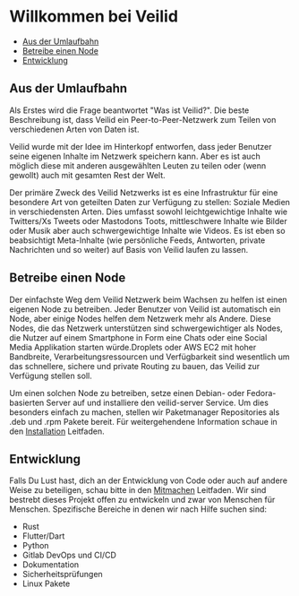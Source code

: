 # Willkommen bei Veilid

-   [Aus der Umlaufbahn](#aus-der-umlaufbahn)
-   [Betreibe einen Node](#betreibe-einen-node)
-   [Entwicklung](#entwicklung)

## Aus der Umlaufbahn

Als Erstes wird die Frage beantwortet "Was ist Veilid?". Die beste Beschreibung ist, dass Veilid ein Peer-to-Peer-Netzwerk zum Teilen von verschiedenen Arten von Daten ist.

Veilid wurde mit der Idee im Hinterkopf entworfen, dass jeder Benutzer seine eigenen Inhalte im Netzwerk speichern kann. Aber es ist auch möglich diese mit anderen ausgewählten Leuten zu teilen oder (wenn gewollt) auch mit gesamten Rest der Welt.

Der primäre Zweck des Veilid Netzwerks ist es eine Infrastruktur für eine besondere Art von geteilten Daten zur Verfügung zu stellen: Soziale Medien in verschiedensten Arten. Dies umfasst sowohl leichtgewichtige Inhalte wie Twitters/Xs Tweets oder Mastodons Toots, mittleschwere Inhalte wie Bilder oder Musik aber auch schwergewichtige Inhalte wie Videos. Es ist eben so beabsichtigt Meta-Inhalte (wie persönliche Feeds, Antworten, private Nachrichten und so weiter) auf Basis von Veilid laufen zu lassen.

## Betreibe einen Node
Der einfachste Weg dem Veilid Netzwerk beim Wachsen zu helfen ist einen eigenen Node zu betreiben. Jeder Benutzer von Veilid ist automatisch ein Node, aber einige Nodes helfen dem Netzwerk mehr als Andere. Diese Nodes, die das Netzwerk unterstützen sind schwergewichtiger als Nodes, die Nutzer auf einem Smartphone in Form eine Chats oder eine Social Media Applikation starten würde.Droplets oder AWS EC2 mit hoher Bandbreite, Verarbeitungsressourcen und Verfügbarkeit sind wesentlich um das schnellere, sichere und private Routing zu bauen, das Veilid zur Verfügung stellen soll.

Um einen solchen Node zu betreiben, setze einen Debian- oder Fedora-basierten Server auf und installiere den veilid-server Service. Um dies besonders einfach zu machen, stellen wir Paketmanager Repositories als .deb und .rpm Pakete bereit. Für weitergehendene Information schaue in den [Installation](./INSTALL.md) Leitfaden.

## Entwicklung
Falls Du Lust hast, dich an der Entwicklung von Code oder auch auf andere Weise zu beteiligen, schau bitte in den [Mitmachen](./CONTRIBUTING.md) Leitfaden. Wir sind bestrebt dieses Projekt offen zu entwickeln und zwar von Menschen für Menschen. Spezifische Bereiche in denen wir nach Hilfe suchen sind:

* Rust
* Flutter/Dart
* Python
* Gitlab DevOps und CI/CD
* Dokumentation
* Sicherheitsprüfungen
* Linux Pakete
